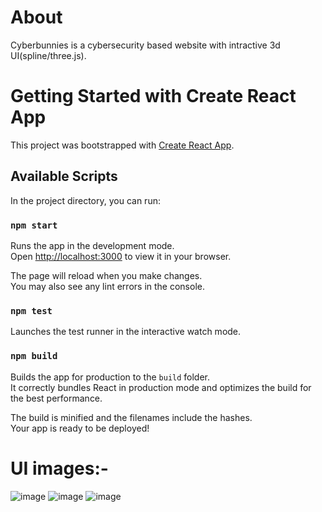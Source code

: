 # About
Cyberbunnies is a cybersecurity based website with intractive 3d UI(spline/three.js).
# Getting Started with Create React App

This project was bootstrapped with [Create React App](https://github.com/facebook/create-react-app).

## Available Scripts

In the project directory, you can run:

### `npm start`

Runs the app in the development mode.\
Open [http://localhost:3000](http://localhost:3000) to view it in your browser.

The page will reload when you make changes.\
You may also see any lint errors in the console.

### `npm test`

Launches the test runner in the interactive watch mode.

### `npm build`

Builds the app for production to the `build` folder.\
It correctly bundles React in production mode and optimizes the build for the best performance.

The build is minified and the filenames include the hashes.\
Your app is ready to be deployed!

# UI images:-
![image](https://github.com/rashi12122001/Cyberbunnies/assets/74211043/8f69c23a-dbf0-4f5a-8786-b78426102823)
![image](https://github.com/rashi12122001/Cyberbunnies/assets/74211043/ddde7b49-362b-474b-94f2-a2fd6c8d98bf)
![image](https://github.com/rashi12122001/Cyberbunnies/assets/74211043/ec053b5d-bd05-4085-ae13-603c3b2dcb21)

